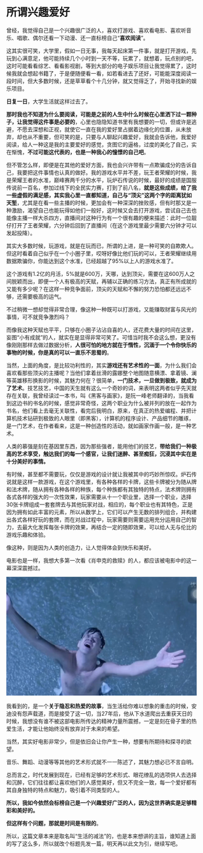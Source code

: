 # 所谓兴趣爱好

曾经，我觉得自己是一个兴趣很广泛的人，喜欢打游戏、喜欢看电影、喜欢听音乐、唱歌、偶尔还看一下动漫、还一直标榜自己“**喜欢阅读**”。

这其实很可笑，大学里，假如一日无事，我每天起床第一件事，就是打开游戏，先玩到心满意足，他可能持续几个小时到一天不等，玩累了，就想着，玩点别的吧，这时可能看看综艺、看看影视剧，等到大部分的电子娱乐项目让我觉得累了，这时候我就会想起书籍了，于是便随便看一看，如若看进去了还好，可能能深度阅读一段时间，但大多数时候，还是草草看个十几分钟，就又觉得乏了，开始寻找新的娱乐项目。

**日复一日**，大学生活就这样过去了。

**那时我也不知道为什么要阅读，可能是之前的人生中什么时候在心里洒下过一颗种子，让我觉得这件事是必要的**，心里也隐隐知道书里有我想要的一切，但或许是逃避，不愿去深想和正视，就使它一直在我的爱好里占据着边缘化的位置，从未放弃，却也从不重要，但可笑的是，只要与人聊起兴趣爱好，我就会告诉他，我爱好阅读，给人一种这是我的主要爱好的感觉，贪图它的逼格，过度的美化了自己，实在惭愧，**不过可能这代表的，也是一种我心的憧憬的自己吧**。

但不管怎么样，即便是在其他的爱好方面，我也会兴许带有一点欺骗成分的告诉自己，我要把这件事情也认真的做好。我的游戏水平并不差，玩王者荣耀的时候，我是荣耀王者的水准，巅峰赛两千分的水平，玩炉石传说的时候，最好的成绩是国服传说前一百名，参加过线下的全民实力赛，打到了前八名，**就是这些成绩，给了我一些虚假的满足感，其实我心里一直都知道，自己与“顶尖”这两个字的距离犹如天堑**，尤其是在看一些主播的时候，更加会有一种深深的挫败感，但有时那又是一种激励，渴望自己也能玩得如他们一般好，这时候又会去打开游戏，尝试自己去也能像主播一样大杀四方，直播间对这种行为有一个很有趣的梗来描述：此时一位靓仔打开了王者荣耀，六分钟后回到了直播间（在这个游戏里最少需要六分钟才可以发起投降）。

其实大多数时候，玩游戏，就是在玩而已，所谓的上进，是一种可笑的自欺欺人。但这时看着自己似乎在一个小圈子里，哎呀好像比他们玩的可以，王者荣耀继续用数据欺骗你，你能达到这个水准，已经超越了95%以上人的游戏水准了。

这个游戏有1.2亿的月活，5%就是600万，天哪，达到顶尖，需要在这600万人之间脱颖而出，即便一个人有极高的天赋，再辅以正确的练习方法，真正有所成就的又能有多少呢？在这样一种竞争面前，顶尖的天赋和不懈的努力恐怕都还远远不够，还需要极高的运气。

不过稍微一想却觉得非常合理，像这种一种既可以打游戏，又能赚取财富与风光的事情，可不就竞争激烈吗？

而像我这种天赋也平平，只够在小圈子沾沾自喜的人，还花费大量的时间在这里，妄图“小有成就”的人，就实在是显得非常可笑了。可惜当时我不会这么想，更没有像刚刚那样去做过数据分析，**人很可怕的地方就在于惰性，沉湎于一个令你快乐的事物的时候，你是真的可以一直乐不思蜀的**。

当然，上面的角度，是比较功利性的，其实**游戏还有艺术性的一面**，为什么我们会喜欢看那些顶尖的主播呢？当他们拿着丝滑的露娜整个地图随意横漂、拿着镜、澜等英雄移形换影的时候，其魅力何在？很简单，**一门技术，一旦做到极致，就成为了艺术**。技艺技艺，中国的天生就有这么一个奇妙的词，来表明这两者似乎先天就存在关联，我曾经读过一本书，叫《黑客与画家》，是阮一峰老师翻译的，当我看到这边书的书名的时候，感觉非常奇怪，这两个职业为什么被并列的放在一起作为书名，他们看上去毫无关联性，看完后我明白，原来，在真正的热爱编程、并把计算机技术钻研到极致的人眼里（即黑客），计算机的程序设计、产品细节的雕琢，是一门艺术，在作者看来，这是一种创造性的活动，就如画家作画一般，是一种艺术。

人类的慕强是刻在基因里东西，因为那些强者，能用他们的技艺，**带给我们一种极高的艺术享受，触达我们的每一个感官，让我们迷醉、甚至痴狂，沉浸其中实在是十分美好的事情。**

有时候，甚至都不需要玩，仅仅是游戏的设计就让我被其中的巧妙所惊叹。炉石传说就是这样一款游戏，在这个游戏里，有各种各样的卡牌，这些卡牌被分为随从牌和法术牌，随从拥有各种各样的种族，每个种族都有其独特的特点，法术牌则拥有各式各样的强大的一次性效果，玩家需要从十一个职业里，选择一个职业，选择30张卡牌组成一套套牌去与其他玩家对战，相应的，每个职业也有其特色，正是因为拥有如此丰富的元素，所以从数学上，它们可以产生无数的排列组合，并构建出各式各样好玩的套牌，而在对战过程中，玩家需要则需要运用充分运用自己的智力，去最大化发挥每张卡牌的效果，再结合一定的随即效果，可以给人无与伦比的游戏乐趣和体验。

像这种，则是因为人类的创造力，让人觉得体会到快乐和美好。

电影也是一样，我想大多第一次看《肖申克的救赎》的人，都应该被电影中的这一幕深深震撼过。

![](../../images/shawn.jpg)

我看到的，是一个**关于隐忍和热爱的故事**，当生活给你难以想象的重击的时候，安迪没有怨声载道，而是接受了这一切，当27年后，他从下水道爬出去重获天日的时候，我想没有谁不被这部电影所传达的精神力量所震撼，一定是刻在骨子里的热爱生活，才能让他始终没有放弃对于未来的希望。

当然，其实好电影非常少，但是依旧会让你产生一种，想要有所期待和探寻的欲望。

音乐、舞蹈、动漫等等其他的艺术形式就不一一陈述了，其魅力想必已不言自明。

总而言之，时代发展到现在，已经有足够的艺术形式、眼花缭乱的选项供人去选择和沉醉，它们往往都让喜欢他们的人感觉美好，但又不完全一致，每一个爱好都有其自身独特的特点和魅力，吸引着不同类型的人。

**所以，我如今依然会标榜自己是一个兴趣爱好广泛的人，因为这世界确实是足够精彩和美好的。**

**但这样有个问题，那就是时间是有限的**。

所以，这篇文章本来是取名叫“生活的减法”的，也是本来想讲的主旨，谁知道上面的写了这么多，所以就改个标题先发一篇，明天再以此文为引，继续写吧。
